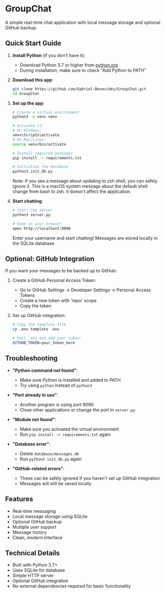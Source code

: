 # GroupChat

A simple real-time chat application with local message storage and optional GitHub backup.

## Quick Start Guide

1. **Install Python** (if you don't have it):
   - Download Python 3.7 or higher from [python.org](https://www.python.org/downloads/)
   - During installation, make sure to check "Add Python to PATH"

2. **Download this app**:
   ```bash
   git clone https://github.com/Gabriel-Benavidez/GroupChat.git
   cd GroupChat
   ```

3. **Set up the app**:
   ```bash
   # Create a virtual environment
   python3 -m venv venv

   # Activate it:
   # On Windows:
   venv\Scripts\activate
   # On Mac/Linux:
   source venv/bin/activate

   # Install required packages
   pip install -r requirements.txt

   # Initialize the database
   python3 init_db.py
   ```

   Note: If you see a message about updating to zsh shell, you can safely ignore it. This is a macOS system message about the default shell change from bash to zsh. It doesn't affect the application.

4. **Start chatting**:
   ```bash
   # Start the server
   python3 server.py

   # Open in your browser
   open http://localhost:8090
   ```

   Enter your username and start chatting! Messages are stored locally in the SQLite database.

## Optional: GitHub Integration

If you want your messages to be backed up to GitHub:

1. Create a GitHub Personal Access Token:
   - Go to GitHub Settings → Developer Settings → Personal Access Tokens
   - Create a new token with 'repo' scope
   - Copy the token

2. Set up GitHub integration:
   ```bash
   # Copy the template file
   cp .env.template .env
   
   # Edit .env and add your token:
   GITHUB_TOKEN=your_token_here
   ```

## Troubleshooting

- **"Python command not found"**:
  - Make sure Python is installed and added to PATH
  - Try using `python` instead of `python3`

- **"Port already in use"**:
  - Another program is using port 8090
  - Close other applications or change the port in `server.py`

- **"Module not found"**:
  - Make sure you activated the virtual environment
  - Run `pip install -r requirements.txt` again

- **"Database error"**:
  - Delete `database/messages.db`
  - Run `python3 init_db.py` again

- **"GitHub-related errors"**:
  - These can be safely ignored if you haven't set up GitHub integration
  - Messages will still be saved locally

## Features

- Real-time messaging
- Local message storage using SQLite
- Optional GitHub backup
- Multiple user support
- Message history
- Clean, modern interface

## Technical Details

- Built with Python 3.7+
- Uses SQLite for database
- Simple HTTP server
- Optional GitHub integration
- No external dependencies required for basic functionality
